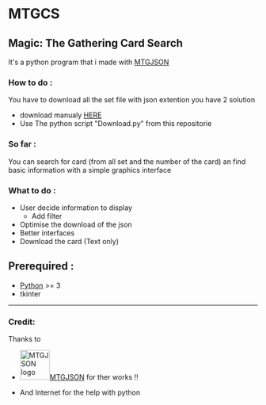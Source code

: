 # MTGCS
## Magic: The Gathering Card Search
It's a python program that i made with [MTGJSON](https://mtgjson.com/)

### How to do :
You have to download all the set file with json extention
you have 2 solution
- download manualy [HERE](https://mtgjson.com/downloads/all-files/)
- Use The python script "Download.py" from this repositorie

### So far :
You can search for card (from all set and the number of the card) an find basic information with a simple graphics interface

### What to do :
- User decide information to display
  - Add filter
- Optimise the download of the json
- Better interfaces
- Download the card (Text only)

## Prerequired :
- [Python](https://www.python.org/) >= 3
- tkinter
******
### Credit:
Thanks to
- <img src="http://mtgjson.com/images/assets/logo-mtgjson-light-blue.svg" width="60px" title="MTGJSON logo">[MTGJSON](https://mtgjson.com/) for ther works !!


- And Internet for the help with python
